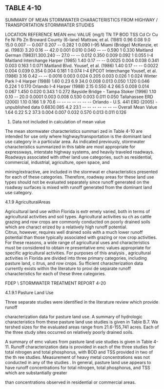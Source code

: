 ## TABLE  4-10 
 
SUMMARY  OF  MEAN  STORMWATER  CHARACTERISTICS 
FROM  HIGHWAY / TRANSPORTATION  STORMWATER  STUDIES 
 
LOCATION 
REFERENCE 
MEAN emc VALUE (mg/l) 
TN 
TP 
BOD 
TSS 
Cd 
Cr 
Cu 
Fe 
Ni 
Pb 
Zn 
Broward County 
(6-lane) 
Mattraw, et al. 
(1981) 
0.96 0.08 9.0 15.0 0.007 -- 0.007 0.207 -- 0.282
1
 0.090 
I-95 Miami 
(Bridge) 
McKenzie, et al. 
(1983) 
3.20 0.16 -- 42.0 0.001 0.010 0.040 -- -- 0.590
1
 0.330 
Maitland German (1983)1.300.240 
-- 27.0 -- -- 0.012 0.350 0.009 0.092
1
 0.055 
I-4 Maitland 
Interchange 
Harper (1985) 1.40 0.17 -- -- 0.0025 0.004 0.038 0.341 0.003 0.163
1
 0.071 
Maitland Blvd. 
Yousef, et al. 
(1986) 
1.40 0.17 -- -- 0.0022 0.004 0.039 0.354 0.004 0.181
1
 0.074 
I-4 EPCOT 
Interchange 
Yousef, et al. 
(1986) 
3.16 0.42 -- -- 0.0016 0.003 0.024 0.205 0.003 0.026
1
 0.024 
Winter Park I-4 Harper (1988) 1.60 0.23 6.9 34.0 0.008 0.013 0.050 1.120 0.046 0.224
1
 0.170 
Orlando I-4 Harper (1988) 2.15 0.550 4.2 66.5 0.008 0.014 0.067 1.450 0.020 0.343
1
 0.272 
Bayside Bridge - 
Tampa 
Stoker (1996) 1.10 0.10 -- 20.0 0.0001 0.003 0.008 0.530 0.003 0.011 0.050 
Tallahassee ERD (2000) 1.10 0.166 1.9 70.6 -- -- -- -- -- -- -- 
Orlando - U.S. 441 
ERD (2005) - 
unpublished data 
0.6830.085 4.2 23.1 -- -- -- -- -- -- -- 
Overall Mean Value 1.64 0.22 5.2 37.3 0.004 0.007 0.032 0.570 0.013 0.011 0.126 
 
1.  Data not included in calculation of mean value 
 
 

 

 The mean stormwater characteristics summari
zed in Table 4-10 are intended for use only 
where highway/transportation is the dominant land use 
category in a particular area.  As indicated 
previously, stormwater characteristics summarized
 in this table are most appropriate for 
expressways, interstate highway systems, and heavily
 traveled roadways.  Roadways associated with 
other land use categories, such as residential, commercial, industrial, agriculture, open space, and 

mining/extractive, are included in the stormwat
er characteristics presented for each of these 
categories.  Therefore, roadway areas for these 
land use types should not be evaluated separately 
since runoff generated on the roadway surfaces is 
mixed with runoff generated from the dominant 
land use category. 
 

 
4.1.9 AgriculturalAreas
 
 
 Agricultural land use within Florida is extr
emely varied, both in terms of agricultural 
activities and soil types.  Agricultural activities su
ch as cattle grazing and row crops are commonly 
conducted on poorly drained soils which are charact
erized by a relatively high runoff potential.  
Citrus, however, requires well drained soils with a 
much lower runoff potential than those typically 
associated with grazing or row crop activities.  For 
these reasons, a wide range of  agricultural uses 
and characteristics must be considered to obtain re
presentative emc values appropriate for specific 
agricultural activities.  For purposes of this analysis
, agricultural activities in Florida are divided into 
three primary categories, including pasture land, c
itrus, and row crops.  Su
fficient characterization 
data currently exists within the literature to provi
de separate runoff characteristics for each of these 
three categories. 

FDEP \ STORMWATER  TREATMENT  REPORT 
4-20 
 
 
 
4.1.9.1  Pasture Land Use
 
 
 Three separate studies were identified in the literature review which provide runoff 

characterization data for pasture land use.  A 
summary of hydrologic characteristics from these 
pasture land use studies is given in Table B.7.  Wa
tershed sizes for the evaluated areas range from 
21.6-155,741 acres.  Each of the three study sites occurred on relatively poorly drained soils. 

 

 A summary of emc values from pasture land 
use studies is given in Table 4-11.  Runoff 
characterization data is provided in each of the 
three studies for total nitrogen and total phosphorus, 
with BOD and TSS provided in two of the th
ree studies.  Measurement of heavy metal 
concentrations was not conducted in any of the studies
.  In general, pasture land use appears to have 
runoff concentrations for total nitrogen, total phosphorus, and TSS which are substantially greater 

than concentrations observed in residential or commercial areas.
